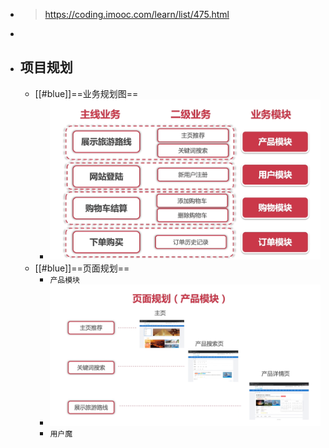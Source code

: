 - > https://coding.imooc.com/learn/list/475.html
-
- ## 项目规划
	- [[#blue]]==业务规划图==
		- ![image.png](../assets/image_1684418859848_0.png)
	- [[#blue]]==页面规划==
		- `产品模块`
		- ![image.png](../assets/image_1684419068793_0.png)
		- `用户魔`